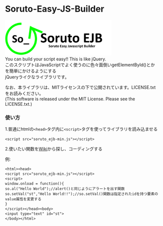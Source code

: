 # Soruto-Easy-JS-Builder  
<img src="https://github.com/SorutoProject/Soruto-Easy-JS-Builder/blob/master/img/SorutoEJBLogo.png?raw=true" width="350px" title="Logo"></img>  
You can build your script easy!! This is like jQuery.  
このスクリプトはJavaScriptでよく使うのに色々面倒いgetElementById()とかを簡単にかけるようにする  
jQueryライクなライブラリです。  

なお、本ライブラリは、MITライセンスの下で公開されています。LICENSE.txtをお読みください。  
(This software is released under the MIT License. Please see the LICENSE.txt.)

### 使い方
1.普通にhtmlの`<head>`タグ内に`<script>`タグを使ってライブラリを読み込ませる

`<script src="soruto_ejb-min.js"></script>`

2.使いたい関数を[Wiki](https://github.com/SorutoProject/Soruto-Easy-JS-Builder/wiki)から探し、コーディングする  

例:

    <html><head>  
    <script src="soruto_ejb-min.js"></script>  
    <script>  
    window.onload = function(){  
    so.al("Hello World");//alert()と同じようにアラートを出す関数  
    so.setVal("st","Hello World!!");//so.setVal()関数は指定されたidを持つ要素のvalue属性を変更する  
    }  
    </script></head><body>  
    <input type="text" id="st">  
    </body></html>
